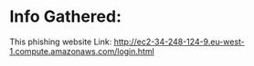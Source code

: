 # Info Gathered:

This phishing website Link: http://ec2-34-248-124-9.eu-west-1.compute.amazonaws.com/login.html

